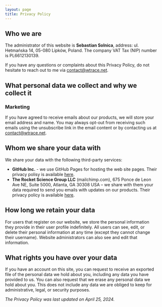 ```yaml
---
layout: page
title: Privacy Policy
---
```


## Who we are

The administrator of this website is **Sebastian Solnica**, address: ul. Hetmańska 14, 05-080 Lipków, Poland. The company VAT Tax (NIP) number is PL6612130139.

If you have any questions or complaints about this Privacy Policy, do not hesitate to reach out to me via [contact@wtrace.net](mailto:contact@wtrace.net).

## What personal data we collect and why we collect it

### Marketing

If you have agreed to receive emails about our products, we will store your email address and name. You may always opt-out from receiving such emails using the unsubscribe link in the email content or by contacting us at [contact@wtrace.net](mailto:contact@wtrace.net).

## Whom we share your data with

We share your data with the following third-party services:

- **GitHub Inc.** - we use GitHub Pages for hosting the web site pages. Their privacy polisy is available [here](https://docs.github.com/en/site-policy/privacy-policies/github-privacy-statement).
- **The Rocket Science Group LLC** (mailchimp.com), 675 Ponce de Leon Ave NE, Suite 5000, Atlanta, GA 30308 USA – we share with them your data required to send you emails with updates on our products. Their privacy policy is available [here](https://mailchimp.com/legal/privacy/).

## How long we retain your data

For users that register on our website, we store the personal information they provide in their user profile indefinitely. All users can see, edit, or delete their personal information at any time (except they cannot change their username). Website administrators can also see and edit that information.

## What rights you have over your data

If you have an account on this site, you can request to receive an exported file of the personal data we hold about you, including any data you have provided to us. You can also request that we erase any personal data we hold about you. This does not include any data we are obliged to keep for administrative, legal, or security purposes.

*The Privacy Policy was last updated on April 25, 2024.*
